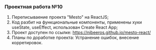 ### Проектная работа №10

1. Переписываение проекта "Mesto" на ReactJS;
2. Код разбит на функциональные компоненты, применены хуки useState, useEffect, использован Create React App;
3. Проект доступен по ссылке: https://nibeeros.github.io/mesto-react/
4. Планы по доработке проекта: Устранение ошибок, внесение корретировок.
